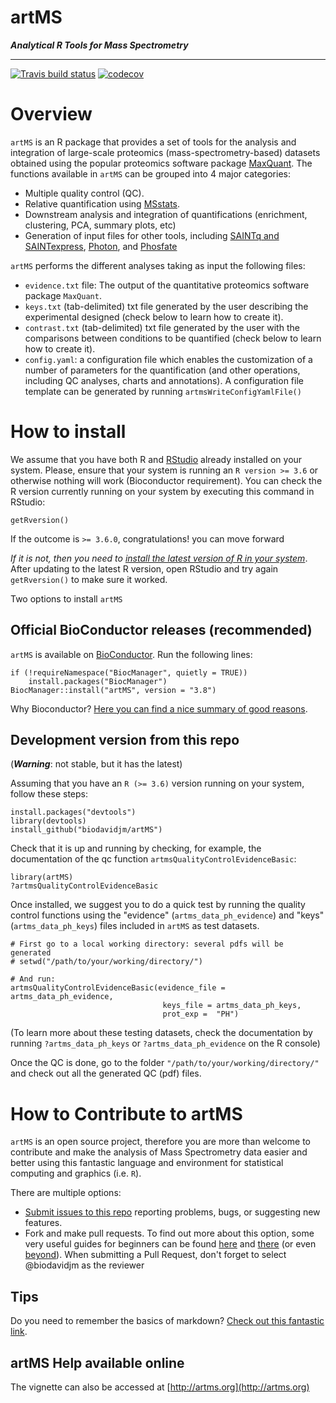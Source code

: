 # artMS

___Analytical R Tools for Mass Spectrometry___

---

[![Travis build status](https://travis-ci.org/biodavidjm/artMS.svg?branch=master)](https://travis-ci.org/biodavidjm/artMS) 
[![codecov](https://codecov.io/github/biodavidjm/artMS/branch/master/graphs/badge.svg)](https://codecov.io/github/biodavidjm/artMS) 


# Overview

`artMS` is an R package that provides a set of tools for the analysis and integration of large-scale proteomics (mass-spectrometry-based) datasets obtained using the popular proteomics software package 
[MaxQuant](http://www.biochem.mpg.de/5111795/maxquant). The functions available in `artMS` can be grouped into 4 major categories:

- Multiple quality control (QC).
- Relative quantification using [MSstats](http://msstats.org/).
- Downstream analysis and integration of quantifications (enrichment, clustering, PCA, summary plots, etc)
- Generation of input files for other tools, including [SAINTq and SAINTexpress](http://saint-apms.sourceforge.net/Main.html), [Photon](https://github.com/jdrudolph/photon), and [Phosfate](http://phosfate.com/)


`artMS` performs the different analyses taking as input the following files:

- `evidence.txt` file: The output of the quantitative proteomics software 
package `MaxQuant`. 
- `keys.txt` (tab-delimited) txt file generated by the user describing the experimental designed (check below to learn how to create it).
- `contrast.txt` (tab-delimited) txt file generated by the user with the comparisons between conditions to be quantified (check below to learn how to create it).
- `config.yaml`: a configuration file which enables the customization of a number of parameters for the quantification (and other operations, including QC analyses, charts and annotations). A configuration file template can be generated by running `artmsWriteConfigYamlFile()`



# How to install

We assume that you have both R and [RStudio](https://www.rstudio.com/) already installed on your system. Please, ensure that your system is running an `R version >= 3.6` or otherwise nothing will work (Bioconductor requirement). You can check the R version currently running on your system by executing this command in RStudio:

```
getRversion()
```

If the outcome is `>= 3.6.0`, congratulations! you can move forward

*If it is not, then you need to [install the latest version of R in your system](https://www.r-project.org/)*. After updating to the latest R version, open RStudio and try again `getRversion()` to make sure it worked.

Two options to install `artMS`

## Official BioConductor releases (recommended)

`artMS` is available on [BioConductor](https://www.bioconductor.org/). 
Run the following lines:

```
if (!requireNamespace("BiocManager", quietly = TRUE))
    install.packages("BiocManager")
BiocManager::install("artMS", version = "3.8")
```

Why Bioconductor? [Here you can find a nice summary of good reasons](https://bioinformatics.stackexchange.com/questions/639/why-bioconductor).

## Development version from this repo

(***Warning***: not stable, but it has the latest)

Assuming that you have an `R (>= 3.6)` version running on your system, 
follow these steps:


```
install.packages("devtools")
library(devtools)
install_github("biodavidjm/artMS")
```

Check that it is up and running by checking, for example, the documentation of the qc function `artmsQualityControlEvidenceBasic`:

```
library(artMS)
?artmsQualityControlEvidenceBasic
```

Once installed, we suggest you to do a quick test by running the quality control functions using the "evidence" (`artms_data_ph_evidence`) and "keys" (`artms_data_ph_keys`) files included in `artMS` as test datasets.

```
# First go to a local working directory: several pdfs will be generated
# setwd("/path/to/your/working/directory/")

# And run:
artmsQualityControlEvidenceBasic(evidence_file = artms_data_ph_evidence,
                                  keys_file = artms_data_ph_keys, 
                                  prot_exp =  "PH")
```

(To learn more about these testing datasets, check the documentation by running `?artms_data_ph_keys` or `?artms_data_ph_evidence` on the R console)


Once the QC is done, go to the folder `"/path/to/your/working/directory/"` and check out all the generated QC (pdf) files.



# How to Contribute to artMS

`artMS` is an open source project, therefore you are more than welcome to contribute and make the analysis of Mass Spectrometry data easier and better using this fantastic language and environment for statistical computing and graphics (i.e. `R`).

There are multiple options:

- [Submit issues to this repo](https://github.com/biodavidjm/artMS/issues) reporting problems, bugs, or suggesting new features.
- Fork and make pull requests. To find out more about this option, 
some very useful guides for beginners can be found <a href="https://akrabat.com/the-beginners-guide-to-contributing-to-a-github-project/" target="blank">here</a>
and <a href="https://github.com/Bioconductor/Contributions/blob/master/CONTRIBUTING.md" target="blank">there</a> (or even <a href="http://lmgtfy.com/?q=how+to+contribute+to+a+github+project" target="blank">beyond</a>). When submitting a Pull Request, don't forget to select @biodavidjm as the reviewer

## Tips

Do you need to remember the basics of markdown? [Check out this fantastic link](https://commonmark.org/help/tutorial/index.html).


## artMS Help available online

The vignette can also be accessed at [http://artms.org](http://artms.org)
